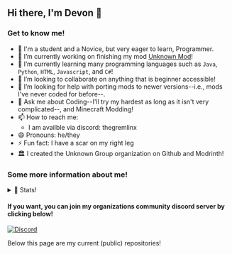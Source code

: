 ## Hi there, I'm Devon 👋
### Get to know me!
- 🏫 I'm a student and a Novice, but very eager to learn, Programmer.
- 🔭 I’m currently working on finishing my mod [Unknown Mod](https://github.com/devonk15/unknown-mod)!
- 🌱 I’m currently learning many programming languages such as ```Java```, ```Python```, ```HTML```, ```Javascript```, and ```C#```!
- 👯 I’m looking to collaborate on anything that is beginner accessible!
- 🤔 I’m looking for help with porting mods to newer versions--i.e., mods I've never coded for before--.
- 💬 Ask me about Coding--I'll try my hardest as long as it isn't very complicated--, and Minecraft Modding!
- 📫 How to reach me:
  - I am availble via discord: thegremlinx
- 😄 Pronouns: he/they
- ⚡ Fun fact: I have a scar on my right leg
- 🏛️ I created the Unknown Group organization on Github and Modrinth!

<h3> Some more information about me! </h3>
<details>
  <summary> 💪 Stats! </summary>

[![Stats](https://github-readme-stats-devonk15s-projects.vercel.app/api?username=devonk15&show_icons=true&count_private&theme=radical)](https://github.com/devonk15)

Unknown Mod Following on Modrinth:

<a href="https://modrinth.com/mod/unknown-mod" target="_blank"><img alt="Modrinth Followers" src="https://img.shields.io/modrinth/followers/7EyjyjZ4?style=for-the-badge&logo=modrinth&label=modrinth_followers&labelColor=c9c9c5&color=gray"></a>

Custom Splashes Following on Modrinth:

<a href="https://modrinth.com/resourcepack/customizable-splashes" target="_blank"><img alt="Modrinth Followers" src="https://img.shields.io/modrinth/followers/4WjPj1j4?style=for-the-badge&logo=modrinth&label=modrinth_followers&labelColor=c9c9c5&color=gray"></a>

</details>
<h4> If you want, you can join my organizations community discord server by clicking below! </h4>

[![Discord](https://img.shields.io/badge/discord_community-gray?style=for-the-badge&logo=discord&logoColor=white&color=%235865F2)](https://discord.gg/jspNzHYTFn)

Below this page are my current (public) repositories!

